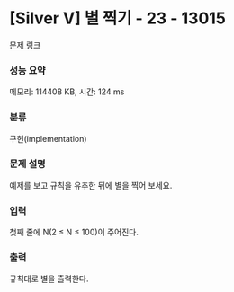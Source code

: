 # [Silver V] 별 찍기 - 23 - 13015 

[문제 링크](https://www.acmicpc.net/problem/13015) 

### 성능 요약

메모리: 114408 KB, 시간: 124 ms

### 분류

구현(implementation)

### 문제 설명

<p>예제를 보고 규칙을 유추한 뒤에 별을 찍어 보세요.</p>

### 입력 

 <p>첫째 줄에 N(2 ≤ N ≤ 100)이 주어진다.</p>

### 출력 

 <p>규칙대로 별을 출력한다.</p>


